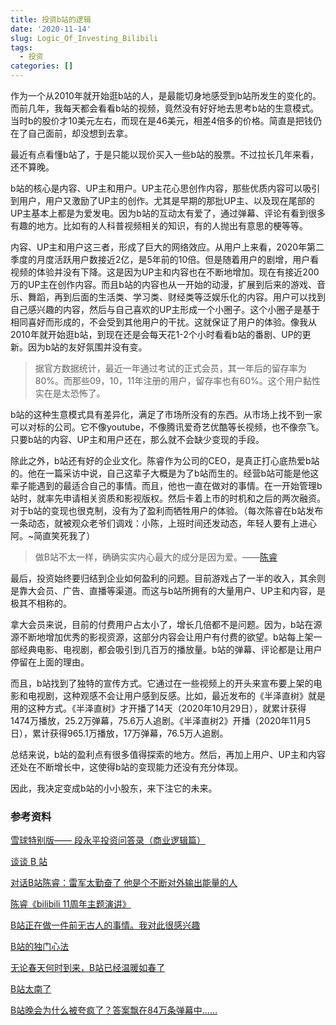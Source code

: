 ```yaml
---
title: 投资b站的逻辑
date: '2020-11-14'
slug: Logic_Of_Investing_Bilibili
tags:
  - 投资
categories: []
---
```


作为一个从2010年就开始逛b站的人，是最能切身地感受到b站所发生的变化的。而前几年，我每天都会看看b站的视频，竟然没有好好地去思考b站的生意模式。当时b的股价才10美元左右，而现在是46美元，相差4倍多的价格。简直是把钱仍在了自己面前，却没想到去拿。

最近有点看懂b站了，于是只能以现价买入一些b站的股票。不过拉长几年来看，还不算晚。

b站的核心是内容、UP主和用户。UP主花心思创作内容，那些优质内容可以吸引到用户，用户又激励了UP主的创作。尤其是早期的那批UP主、以及现在尾部的UP主基本上都是为爱发电。因为b站的互动太有爱了，通过弹幕、评论有看到很多有趣的地方。比如有的人科普视频相关的知识，有的人抛出有意思的梗等等。

内容、UP主和用户这三者，形成了巨大的网络效应。从用户上来看，2020年第二季度的月度活跃用户数接近2亿，是5年前的10倍。但是随着用户的剧增，用户看视频的体验并没有下降。这是因为UP主和内容也在不断地增加。现在有接近200万的UP主在创作内容。而且b站的内容也从一开始的动漫，扩展到后来的游戏、音乐、舞蹈，再到后面的生活类、学习类、财经类等泛娱乐化的内容。用户可以找到自己感兴趣的内容，然后与自己喜欢的UP主形成一个小圈子。这个小圈子是基于相同喜好而形成的，不会受到其他用户的干扰。这就保证了用户的体验。像我从2010年就开始逛b站，到现在还是会每天花1-2个小时看看b站的番剧、UP的更新。因为b站的友好氛围并没有变。

> 据官方数据统计，最近一年通过考试的正式会员，其一年后的留存率为80%。而那些09，10，11年注册的用户，留存率也有60%。这个用户黏性实在是太恐怖了。

b站的这种生意模式具有差异化，满足了市场所没有的东西。从市场上找不到一家可以对标的公司。它不像youtube，不像腾讯爱奇艺优酷等长视频，也不像奈飞。只要b站的内容、UP主和用户还在，那么就不会缺少变现的手段。

除此之外，b站还有好的企业文化。陈睿作为公司的CEO，是真正打心底热爱b站的。他在一篇采访中说，自己这辈子大概是为了b站而生的。经营b站可能是他这辈子能遇到的最适合自己的事情。而且，他也一直在做对的事情。在一开始管理b站时，就率先申请相关资质和影视版权。然后卡着上市的时机和之后的两次融资。对于b站的变现也很克制，没有为了盈利而牺牲用户的体验。（每次陈睿在b站发布一条动态，就被观众老爷们调戏：小陈，上班时间还发动态，年轻人要有上进心阿。~简直笑死我了）

> 做B站不太一样，确确实实内心最大的成分是因为爱。——[陈睿](https://new.qq.com/omn/TEC20190/TEC2019090500777700.html)

最后，投资始终要归结到企业如何盈利的问题。目前游戏占了一半的收入，其余则是靠大会员、广告、直播等渠道。而这与b站所拥有的大量用户、UP主和内容，是极其不相称的。

拿大会员来说，目前的付费用户占太小了，增长几倍都不是问题。因为，b站在源源不断地增加优秀的影视资源，这部分内容会让用户有付费的欲望。b站每上架一部经典电影、电视剧，都会吸引到几百万的播放量。b站的弹幕、评论都是让用户停留在上面的理由。

而且，b站找到了独特的宣传方式。它通过在一些视频上的开头来宣布要上架的电影和电视剧，这种观感不会让用户感到反感。比如，最近发布的《半泽直树》就是用的这种方式。《半泽直树》才开播了14天（2020年10月29日），就累计获得1474万播放，25.2万弹幕，75.6万人追剧。《半泽直树2》开播（2020年11月5日），累计获得965.1万播放，17万弹幕，76.5万人追剧。

总结来说，b站的盈利点有很多值得探索的地方。然后，再加上用户、UP主和内容还处在不断增长中，这使得b站的变现能力还没有充分体现。

因此，我决定变成b站的小小股东，来下注它的未来。



### 参考资料

[雪球特别版—— 段永平投资问答录（商业逻辑篇）](https://xqdoc.imedao.com/174beedc1fc13d3fe1f6bc4d.pdf)

[谈谈 B 站](https://xueqiu.com/3103706889/138686403)

[对话B站陈睿：雷军太勤奋了 他是个不断对外输出能量的人](https://new.qq.com/omn/TEC20190/TEC2019090500777700.html)

[陈睿《bilibili 11周年主题演讲》](https://www.bilibili.com/video/BV1SK4y1477d?p=3)

[B站正在做一件前无古人的事情。我对此很感兴趣](https://xueqiu.com/8242980329/138562372)

[B站的独门心法](https://xueqiu.com/8242980329/139602248)

[无论春天何时到来，B站已经温暖如春了](https://xueqiu.com/8242980329/142504534)

[B站太南了](https://xueqiu.com/8242980329/150263817)

[B站晚会为什么被夸疯了？答案飘在84万条弹幕中……](https://mp.weixin.qq.com/s/wHfO_8rF_TG-ERTk8pvPmw)

